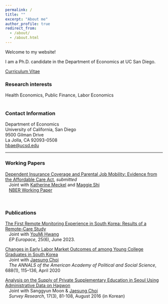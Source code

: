 ```yaml
---
permalink: /
title: ""
excerpt: "About me"
author_profile: true
redirect_from: 
  - /about/
  - /about.html
---
```



Welcome to my website!  

I am a Ph.D. candidate in the Department of Economics at UC San Diego.  

[Curriculum Vitae](https://drive.google.com/file/d/1W8q1vlXk6IzKPLw_fQh2VBF9bhvxZ26_/view?usp=sharing) <br/>  
  
### Research interests
Health Economics, Public Finance, Labor Economics  
<br/>  

### Contact Information
Department of Economics  
University of California, San Diego  
9500 Gilman Drive  
La Jolla, CA 92093-0508  
hbae@ucsd.edu  
    
------
### Working Papers
[Dependent Insurance Coverage and Parental Job Mobility: Evidence from the Affordable Care Act](https://drive.google.com/file/d/1Ug0I3FoB3KRlzlfQ6twlaqStWNm8aQSo/view?usp=sharing), *submitted* <br> 
&nbsp;&nbsp; Joint with [Katherine Meckel](https://sites.google.com/view/katherinemeckel/home) and [Maggie Shi](https://www.maggie-shi.com/) <br> 
&nbsp;&nbsp; [NBER Working Paper](https://www.nber.org/papers/w30200) 

<br/>

### Publications
[The First Remote Monitoring Experience in South Korea: Results of a Remote-Care Study](https://academic.oup.com/europace/article/25/6/euad150/7192809)  <br> 
&nbsp;&nbsp; Joint with [YouMi Hwang](https://www.cmcvincent.or.kr/page/en/doctor/91/D0000323)  <br> 
&nbsp;&nbsp; *EP Europace*, 25(6), June 2023.

[Changes in Early Labor Market Outcomes of among Young College Graduates in South Korea](https://journals.sagepub.com/doi/abs/10.1177/0002716220906779)   <br> 
&nbsp;&nbsp; Joint with [Jaesung Choi](https://sites.google.com/site/jaesungchoiecon/)  <br> 
&nbsp;&nbsp; *The ANNALS of the American Academy of Political and Social Science*, 688(1), 115–136, April 2020  

[Analysis on the Supply of Private Supplementary Education in Seoul Using Administrative Data on Hagwon](https://www.kci.go.kr/kciportal/ci/sereArticleSearch/ciSereArtiView.kci?sereArticleSearchBean.artiId=ART002136588)  <br> 
&nbsp;&nbsp; Joint with Sanggyun Moon & [Jaesung Choi](https://sites.google.com/site/jaesungchoiecon/)  <br> 
&nbsp;&nbsp; *Survey Research*, 17(3), 81-108, August 2016 (in Korean) 


